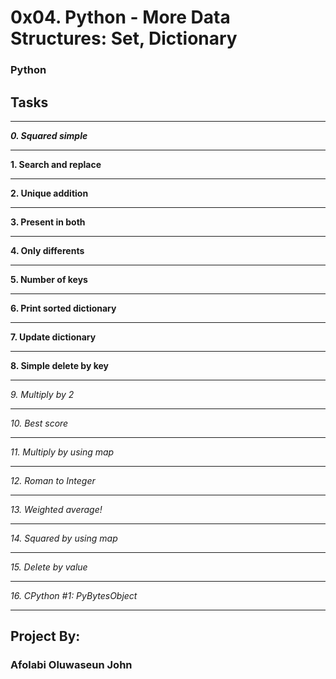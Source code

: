 # 0x04. Python - More Data Structures: Set, Dictionary
### Python ###

## **Tasks** ###
___
 ***0. Squared simple***
___
 **1. Search and replace**
___
 **2. Unique addition**
___
 **3. Present in both**
___
 **4. Only differents**
___
 **5. Number of keys**
___
 **6. Print sorted dictionary**
___
 **7. Update dictionary**
___
 **8. Simple delete by key**
___
  _9. Multiply by 2_
___
  _10. Best score_
___
  _11. Multiply by using map_
___
  _12. Roman to Integer_
___
  _13. Weighted average!_
___
  _14. Squared by using map_
___
  _15. Delete by value_
___
  _16. CPython #1: PyBytesObject_
___

## Project By: ##
###  Afolabi Oluwaseun John ###
